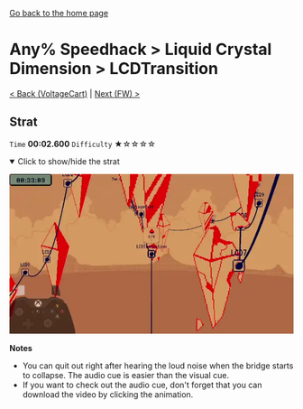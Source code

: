 [Go back to the home page](https://github.com/Doublevil/scbspeedrun)

# Any% Speedhack > Liquid Crystal Dimension > LCDTransition

[< Back (VoltageCart)](https://github.com/Doublevil/scbspeedrun/blob/main/levels/any_sh/LCD/VoltageCart.md) | [Next (FW) >](https://github.com/Doublevil/scbspeedrun/blob/main/levels/any_sh/FW/FW.md)

## Strat

`Time` **00:02.600** `Difficulty` ★☆☆☆☆
<details open>
  <summary>Click to show/hide the strat</summary>

  [![Strat animation](https://github.com/Doublevil/scbspeedrun/blob/main/media/levels/LCD/LCDTransition_Strat.webp)](https://github.com/Doublevil/scbspeedrun/blob/main/media/levels/LCD/LCDTransition_Strat.mp4?raw=true)

  **Notes**
  - You can quit out right after hearing the loud noise when the bridge starts to collapse. The audio cue is easier than the visual cue.
  - If you want to check out the audio cue, don't forget that you can download the video by clicking the animation.
</details>
